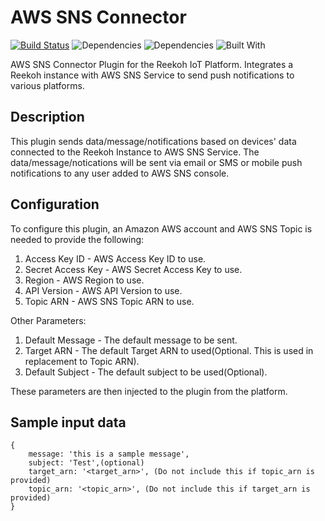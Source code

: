 # AWS SNS Connector
[![Build Status](https://travis-ci.org/Reekoh/sns-connector.svg)](https://travis-ci.org/Reekoh/sns-connector)
![Dependencies](https://img.shields.io/david/Reekoh/sns-connector.svg)
![Dependencies](https://img.shields.io/david/dev/Reekoh/sns-connector.svg)
![Built With](https://img.shields.io/badge/built%20with-gulp-red.svg)

AWS SNS Connector Plugin for the Reekoh IoT Platform. Integrates a Reekoh instance with AWS SNS Service to send push notifications to various platforms.

## Description
This plugin sends data/message/notifications based on devices' data connected to the Reekoh Instance to AWS SNS Service. The data/message/notications will be sent via email or SMS or mobile push notifications to any user added to AWS SNS console.

## Configuration
To configure this plugin, an Amazon AWS account and AWS SNS Topic is needed to provide the following:

1. Access Key ID - AWS Access Key ID to use.
2. Secret Access Key - AWS Secret Access Key to use.
3. Region - AWS Region to use.
4. API Version - AWS API Version to use.
5. Topic ARN - AWS SNS Topic ARN to use.

Other Parameters:

1. Default Message - The default message to be sent.
2. Target ARN - The default Target ARN to used(Optional. This is used in replacement to Topic ARN).
3. Default Subject - The default subject to be used(Optional).

These parameters are then injected to the plugin from the platform.

## Sample input data
```
{
    message: 'this is a sample message',
    subject: 'Test',(optional)
    target_arn: '<target_arn>', (Do not include this if topic_arn is provided)
    topic_arn: '<topic_arn>', (Do not include this if target_arn is provided)
}
```